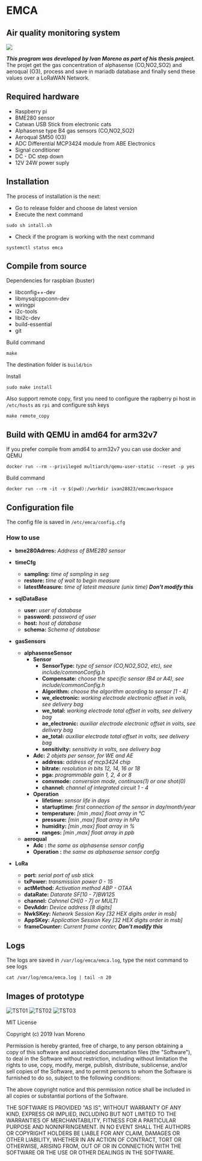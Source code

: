 # EMCA 
## Air quality monitoring system
![](https://github.com/ivan28823/emca/workflows/check-build/badge.svg)

***This program was developed by Ivan Moreno as part of his thesis project.***
The projet get the gas concentration of alphasense (CO,NO2,SO2) and aeroqual (O3), process and save in mariadb database and finally send these values over a LoRaWAN Network.

## Required hardware
 - Raspberry pi
 - BME280 sensor
 - Catwan USB Stick from electronic cats
 - Alphasense type B4 gas sensors (CO,NO2,SO2)
 - Aeroqual SM50 (O3)
 - ADC Differential MCP3424 module from ABE Electronics
 - Signal conditioner
 - DC - DC step down
 - 12V 24W power suply

## Installation
The process of installation is the next:
 - Go to release folder and choose de latest version
 - Execute the next command
```{r, engine='bash', count_lines}
sudo sh intall.sh 
```
 - Check if the program is working with the next command

```{r, engine='bash', count_lines}
systemctl status emca 
```
## Compile from source
Dependencies for raspbian (buster)
 - libconfig++-dev
 - libmysqlcppconn-dev
 - wiringpi
 - i2c-tools
 - libi2c-dev
 - build-essential
 - git

Build command
```{r, engine='bash', count_lines}
make 
```
The destination folder is `build/bin`

Install
```{r, engine='bash', count_lines}
sudo make install 
```

Also support remote copy, first you need to configure the rapberry pi host in `/etc/hosts` as `rpi` and configure ssh keys
```{r, engine='bash', count_lines}
make remote_copy 
```

## Build with QEMU in amd64 for arm32v7
If you prefer compile from amd64 to arm32v7 you can use docker and QEMU
```{r, engine='bash', count_lines}
docker run --rm --privileged multiarch/qemu-user-static --reset -p yes
```
Build command 
```{r, engine='bash', count_lines}
docker run --rm -it -v $(pwd):/workdir ivan28823/emcaworkspace
```

## Configuration file
The config file is saved in `/etc/emca/config.cfg`
### How to use
 - **bme280Adrres:** *Address of BME280 sensor*
 - **timeCfg**
    - **sampling:** *time of sampling in seg*
    - **restore:** *time of wait to begin measure*
    - **latestMeasure:** *time of latest measure (unix time)* ***Don't modify this***
 - **sqlDataBase**
    - **user:** *user of database*
    - **password:** *password of user*
    - **host:** *host of database*
    - **schema:** *Schema of database*

 - **gasSensors**
    - **alphasenseSensor**
        - **Sensor**
            - **SensorType:** *type of sensor (CO,NO2,SO2, etc), see include/commonConfig.h*
            - **Compensate:** *choose the specific sensor (B4 or A4), see include/commonConfig.h*
            - **Algorithm:** *choose the algorithm acording to sensor [1 - 4]* 
            - **we_electronic:** *working electrode electronic offset in vols, see delivery bag*
            - **we_total:** *working electrode total offset in volts, see delivery bag*
            - **ae_electronic:** *auxiliar electrode electronic offset in volts, see delivery bag*
            - **ae_total:** *auxiliar electrode total offset in volts, see delivery bag*
            - **sensitivity:** *sensitivity in volts, see delivery bag*
        - **Adc:** *2 objets per sensor, for WE and AE*
            - **address:** *address of mcp3424 chip*
            - **bitrate:** *resolution in bits 12, 14, 16 or 18*
            - **pga:** *programmable gain 1, 2, 4 or 8*
            - **convmode:** *conversion mode, continuos(1) or one shot(0)*
            - **channel:** *channel of integrated circuit 1 - 4*
        - **Operation**
            - **lifetime:** *sensor life in days*
            - **startuptime:** *first connection of the sensor in day/month/year*
            - **temperature:** *[min ,max] float array in °C* 
            - **pressure:** *[min ,max] float array in hPa*
            - **humidity:** *[min ,max] float array in %*
            - **ranges:** *[min ,max] float array in ppb*
    - **aeroqual** 
        - **Adc       :** *the same as alphasense sensor config* 
        - **Operation :** *the same as alphasense sensor config*
 - **LoRa**
    - **port:** *serial port of usb stick*
    - **txPower:** *transmission power 0 - 15*
    - **actMethod:** *Activation method ABP - OTAA*
    - **dataRate:** *Datarate SF[10 - 7]BW125*
    - **channel:** *Cahnnel CH[0 - 7] or MULTI*
    - **DevAddr:** *Device address [8 digits]*
    - **NwkSKey:** *Network Session Key [32 HEX digits order in msb]*
    - **AppSKey:** *Application Session Key [32 HEX digits order in msb]*
    - **frameCounter:** *Current frame conter,* ***Don't modify this***

## Logs
The logs are saved in `/var/log/emca/emca.log`, type the next command to see logs
```{r, engine='bash', count_lines}
cat /var/log/emca/emca.log | tail -n 20
```

## Images of prototype
![TST01](img/img01.jpg?raw=true)
![TST02](img/img02.jpg?raw=true)
![TST03](img/img03.jpg?raw=true)

MIT License

Copyright (c) 2019 Ivan Moreno

Permission is hereby granted, free of charge, to any person obtaining a copy
of this software and associated documentation files (the "Software"), to deal
in the Software without restriction, including without limitation the rights
to use, copy, modify, merge, publish, distribute, sublicense, and/or sell
copies of the Software, and to permit persons to whom the Software is
furnished to do so, subject to the following conditions:

The above copyright notice and this permission notice shall be included in all
copies or substantial portions of the Software.

THE SOFTWARE IS PROVIDED "AS IS", WITHOUT WARRANTY OF ANY KIND, EXPRESS OR
IMPLIED, INCLUDING BUT NOT LIMITED TO THE WARRANTIES OF MERCHANTABILITY,
FITNESS FOR A PARTICULAR PURPOSE AND NONINFRINGEMENT. IN NO EVENT SHALL THE
AUTHORS OR COPYRIGHT HOLDERS BE LIABLE FOR ANY CLAIM, DAMAGES OR OTHER
LIABILITY, WHETHER IN AN ACTION OF CONTRACT, TORT OR OTHERWISE, ARISING FROM,
OUT OF OR IN CONNECTION WITH THE SOFTWARE OR THE USE OR OTHER DEALINGS IN THE
SOFTWARE.